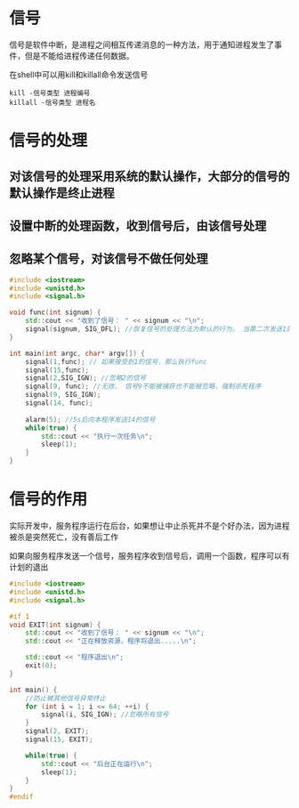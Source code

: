 # 信号
信号是软件中断，是进程之间相互传递消息的一种方法，用于通知进程发生了事件，但是不能给进程传递任何数据。

在shell中可以用kill和killall命令发送信号
```shell
kill -信号类型 进程编号
killall -信号类型 进程名
```

# 信号的处理
## 对该信号的处理采用系统的默认操作，大部分的信号的默认操作是终止进程
## 设置中断的处理函数，收到信号后，由该信号处理
## 忽略某个信号，对该信号不做任何处理

```cpp
#include <iostream>
#include <unistd.h>
#include <signal.h>

void func(int signum) {
    std::cout << "收到了信号： " << signum << "\n";
    signal(signum, SIG_DFL); //恢复信号的处理方法为默认的行为， 当第二次发送1的信号才会挂起，第一次仍是执行func函数
}

int main(int argc, char* argv[]) {
    signal(1,func); // 如果接受到1的信号，那么执行func
    signal(15,func);
    signal(2,SIG_IGN); //忽略2的信号
    signal(9, func); //无效， 信号9不能被捕获也不能被忽略，强制杀死程序
    signal(9, SIG_IGN);
    signal(14, func);
    
    alarm(5); //5s后向本程序发送14的信号
    while(true) {
        std::cout << "执行一次任务\n";
        sleep(1);
    }
}
```

# 信号的作用
实际开发中，服务程序运行在后台，如果想让中止杀死并不是个好办法，因为进程被杀是突然死亡，没有善后工作

如果向服务程序发送一个信号，服务程序收到信号后，调用一个函数，程序可以有计划的退出
```cpp
#include <iostream>
#include <unistd.h>
#include <signal.h>

#if 1
void EXIT(int signum) {
    std::cout << "收到了信号： " << signum << "\n";
    std::cout << "正在释放资源，程序将退出.....\n";

    std::cout << "程序退出\n";
    exit(0);
}

int main() {
    //防止被其他信号异常终止
    for (int i = 1; i <= 64; ++i) {
        signal(i, SIG_IGN); //忽略所有信号
    }
    signal(2, EXIT);
    signal(15, EXIT);

    while(true) {
        std::cout << "后台正在运行\n";
        sleep(1);
    }
}
#endif
```